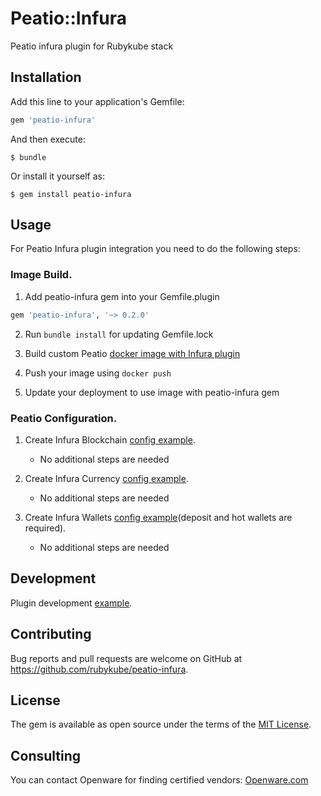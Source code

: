 # Peatio::Infura

Peatio infura plugin for Rubykube stack

## Installation

Add this line to your application's Gemfile:

```ruby
gem 'peatio-infura'
```

And then execute:

    $ bundle

Or install it yourself as:

    $ gem install peatio-infura

## Usage

For Peatio Infura plugin integration you need to do the following steps:

### Image Build.

1. Add peatio-infura gem into your Gemfile.plugin
```ruby
gem 'peatio-infura', '~> 0.2.0'
```

2. Run `bundle install` for updating Gemfile.lock

3. Build custom Peatio [docker image with Infura plugin](https://github.com/rubykube/peatio/blob/master/docs/plugins.md#build)

4. Push your image using `docker push`

5. Update your deployment to use image with peatio-infura gem

### Peatio Configuration.

1. Create Infura Blockchain [config example](../config/blockchains.yml).
    * No additional steps are needed

2. Create Infura Currency [config example](../config/currencies.yml).
    * No additional steps are needed

3. Create Infura Wallets [config example](../config/wallets.yml)(deposit and hot wallets are required).
    * No additional steps are needed


## Development

Plugin development [example](https://github.com/rubykube/peatio/blob/master/docs/coins/development.md).

## Contributing

Bug reports and pull requests are welcome on GitHub at https://github.com/rubykube/peatio-infura.

## License

The gem is available as open source under the terms of the [MIT License](https://opensource.org/licenses/MIT).

## Consulting

You can contact Openware for finding certified vendors:
[Openware.com](https://www.openware.com)
